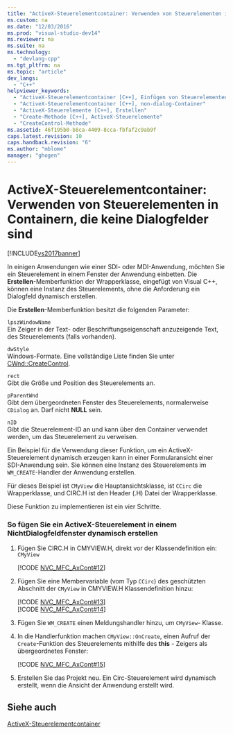 ```yaml
---
title: "ActiveX-Steuerelementcontainer: Verwenden von Steuerelementen in Containern, die keine Dialogfelder sind"
ms.custom: na
ms.date: "12/03/2016"
ms.prod: "visual-studio-dev14"
ms.reviewer: na
ms.suite: na
ms.technology: 
  - "devlang-cpp"
ms.tgt_pltfrm: na
ms.topic: "article"
dev_langs: 
  - "C++"
helpviewer_keywords: 
  - "ActiveX-Steuerelementcontainer [C++], Einfügen von Steuerelementen"
  - "ActiveX-Steuerelementcontainer [C++], non-dialog-Container"
  - "ActiveX-Steuerelemente [C++], Erstellen"
  - "Create-Methode [C++], ActiveX-Steuerelemente"
  - "CreateControl-Methode"
ms.assetid: 46f195b0-b8ca-4409-8cca-fbfaf2c9ab9f
caps.latest.revision: 10
caps.handback.revision: "6"
ms.author: "mblome"
manager: "ghogen"
---
```

# ActiveX-Steuerelementcontainer: Verwenden von Steuerelementen in Containern, die keine Dialogfelder sind
[!INCLUDE[vs2017banner](../assembler/inline/includes/vs2017banner.md)]

In einigen Anwendungen wie einer SDI\- oder MDI\-Anwendung, möchten Sie ein Steuerelement in einem Fenster der Anwendung einbetten.  Die **Erstellen**\-Memberfunktion der Wrapperklasse, eingefügt von Visual C\+\+, können eine Instanz des Steuerelements, ohne die Anforderung ein Dialogfeld dynamisch erstellen.  
  
 Die **Erstellen**\-Memberfunktion besitzt die folgenden Parameter:  
  
 `lpszWindowName`  
 Ein Zeiger in der Text\- oder Beschriftungseigenschaft anzuzeigende Text, des Steuerelements \(falls vorhanden\).  
  
 `dwStyle`  
 Windows\-Formate.  Eine vollständige Liste finden Sie unter [CWnd::CreateControl](../Topic/CWnd::CreateControl.md).  
  
 `rect`  
 Gibt die Größe und Position des Steuerelements an.  
  
 `pParentWnd`  
 Gibt dem übergeordneten Fenster des Steuerelements, normalerweise `CDialog` an.  Darf nicht **NULL** sein.  
  
 `nID`  
 Gibt die Steuerelement\-ID an und kann über den Container verwendet werden, um das Steuerelement zu verweisen.  
  
 Ein Beispiel für die Verwendung dieser Funktion, um ein ActiveX\-Steuerelement dynamisch erzeugen kann in einer Formularansicht einer SDI\-Anwendung sein.  Sie können eine Instanz des Steuerelements im `WM_CREATE`\-Handler der Anwendung erstellen.  
  
 Für dieses Beispiel ist `CMyView` die Hauptansichtsklasse, ist `CCirc` die Wrapperklasse, und CIRC.H ist den Header \(.H\) Datei der Wrapperklasse.  
  
 Diese Funktion zu implementieren ist ein vier Schritte.  
  
### So fügen Sie ein ActiveX\-Steuerelement in einem NichtDialogfeldfenster dynamisch erstellen  
  
1.  Fügen Sie CIRC.H in CMYVIEW.H, direkt vor der Klassendefinition ein: `CMyView`  
  
     [!CODE [NVC_MFC_AxCont#12](../CodeSnippet/VS_Snippets_Cpp/NVC_MFC_AxCont#12)]  
  
2.  Fügen Sie eine Membervariable \(vom Typ `CCirc`\) des geschützten Abschnitt der `CMyView` in CMYVIEW.H Klassendefinition hinzu:  
  
     [!CODE [NVC_MFC_AxCont#13](../CodeSnippet/VS_Snippets_Cpp/NVC_MFC_AxCont#13)]  
    [!CODE [NVC_MFC_AxCont#14](../CodeSnippet/VS_Snippets_Cpp/NVC_MFC_AxCont#14)]  
  
3.  Fügen Sie `WM_CREATE` einen Meldungshandler hinzu, um `CMyView`\- Klasse.  
  
4.  In die Handlerfunktion machen `CMyView::OnCreate`, einen Aufruf der `Create`\-Funktion des Steuerelements mithilfe des **this** \- Zeigers als übergeordnetes Fenster:  
  
     [!CODE [NVC_MFC_AxCont#15](../CodeSnippet/VS_Snippets_Cpp/NVC_MFC_AxCont#15)]  
  
5.  Erstellen Sie das Projekt neu.  Ein Circ\-Steuerelement wird dynamisch erstellt, wenn die Ansicht der Anwendung erstellt wird.  
  
## Siehe auch  
 [ActiveX\-Steuerelementcontainer](../mfc/activex-control-containers.md)